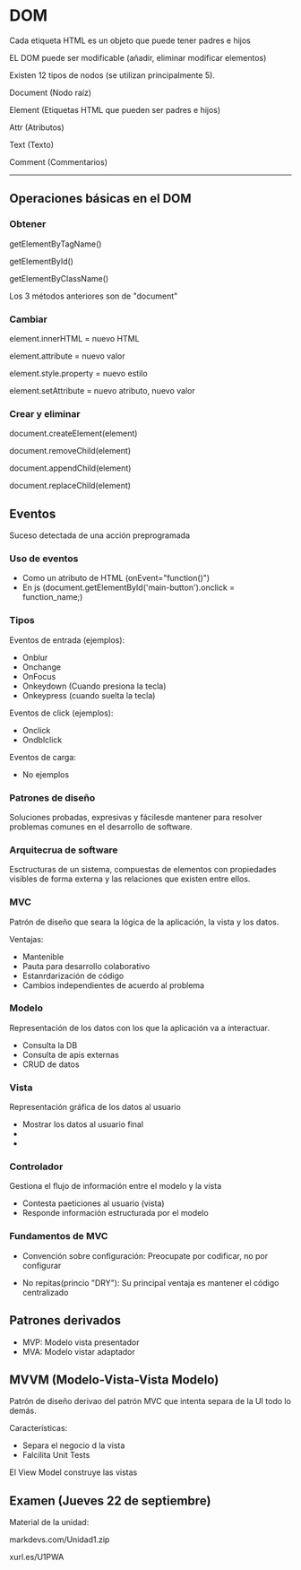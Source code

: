 # DOM

Cada etiqueta HTML es un objeto que puede tener padres e hijos

EL DOM puede ser modificable (añadir, eliminar modificar elementos)

Existen 12 tipos de nodos (se utilizan principalmente 5).

Document (Nodo raíz)

Element (Etiquetas HTML que pueden ser padres e hijos)

Attr (Atributos)

Text (Texto)

Comment (Commentarios)

---

## Operaciones básicas en el DOM

### Obtener

getElementByTagName()

getElementById()

getElementByClassName()

Los 3 métodos anteriores son de "document"

### Cambiar

element.innerHTML = nuevo HTML

element.attribute = nuevo valor

element.style.property = nuevo estilo

element.setAttribute = nuevo atributo, nuevo valor

### Crear y eliminar

document.createElement(element)

document.removeChild(element)

document.appendChild(element)

document.replaceChild(element)

## Eventos

Suceso detectada de una acción preprogramada

### Uso de eventos

* Como un atributo de HTML (onEvent="function()")
* En js (document.getElementById('main-button').onclick = function_name;)

### Tipos

Eventos de entrada (ejemplos):

* Onblur
* Onchange
* OnFocus
* Onkeydown (Cuando presiona la tecla)
* Onkeypress (cuando suelta la tecla)

Eventos de click (ejemplos):

* Onclick
* Ondblclick

Eventos de carga:

* No ejemplos

### Patrones de diseño

Soluciones probadas, expresivas y fácilesde mantener para resolver problemas
comunes en el desarrollo de software.

### Arquitecrua de software

Esctructuras de un sistema, compuestas de elementos con propiedades visibles de
forma externa y las relaciones que existen entre ellos.

### MVC

Patrón de diseño que seara la lógica de la aplicación, la vista y los datos.

Ventajas:

* Mantenible
* Pauta para desarrollo colaborativo
* Estanrdarización de código
* Cambios independientes de acuerdo al problema

### Modelo

Representación de los datos con los que la aplicación va a interactuar.

* Consulta la DB
* Consulta de apis externas
* CRUD de datos

### Vista

Representación gráfica de los datos al usuario

* Mostrar los datos al usuario final
*
*

### Controlador

Gestiona el flujo de información entre el modelo y la vista

* Contesta paeticiones al usuario (vista)
* Responde información estructurada por el modelo

### Fundamentos de MVC

* Convención sobre configuración:
Preocupate por codificar, no por configurar

* No repitas(princio "DRY"):
Su principal ventaja es mantener el código centralizado

## Patrones derivados

* MVP: Modelo vista presentador
* MVA: Modelo vistar adaptador

## MVVM (Modelo-Vista-Vista Modelo)

Patrón de diseño derivao del patrón MVC que intenta separa de la UI todo lo demás.

Características:

* Separa el negocio d la vista
* Falcilita Unit Tests

El View Model construye las vistas


## Examen (Jueves 22 de septiembre)

Material de la unidad:

markdevs.com/Unidad1.zip

xurl.es/U1PWA